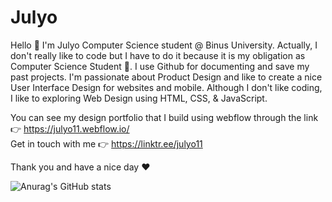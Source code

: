 # Julyo

Hello 👋
I'm Julyo Computer Science student @ Binus University. Actually, I don't really like to code but I have to do it because it is my obligation as Computer Science Student 🥲. I use Github for documenting and save my past projects. I'm passionate about Product Design and like to create a nice User Interface Design for websites and mobile. Although I don't like coding, I like to exploring Web Design using HTML, CSS, & JavaScript.

You can see my design portfolio that I build using webflow through the link 👉 https://julyo11.webflow.io/ <br>
Get in touch with me 👉 https://linktr.ee/julyo11

Thank you and have a nice day ❤️

![Anurag's GitHub stats](https://github-readme-stats.vercel.app/api?username=julyo11&show_icons=true&theme=tokyonight&show_icons=true)


